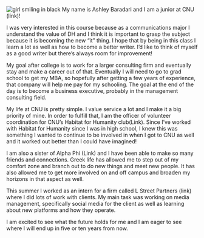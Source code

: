 
![girl smiling in black](https://ashleybaradari.github.io/ashleybaradari/images/profile.jpeg)
My name is Ashley Baradari and I am a junior at CNU (link)! 

I was very interested in this course because as a communications major I understand the value of DH and I think it is important to grasp the subject because it is becoming the new “it” thing. I hope that by being in this class I learn a lot as well as how to become a better writer. I’d like to think of myself as a good writer but there’s always room for improvement! 

My goal after college is to work for a larger consulting firm and eventually stay and make a career out of that. Eventually I will need to go to grad school to get my MBA, so hopefully after getting a few years of experience, that company will help me pay for my schooling. The goal at the end of the day is to become a business executive, probably in the management consulting field. 

My life at CNU is pretty simple. I value service a lot and I make it a big priority of mine. In order to fulfill that, I am the officer of volunteer coordination for CNU’s Habitat for Humanity club(Link). Since I’ve worked with Habitat for Humanity since I was in high school, I knew this was something I wanted to continue to be involved in when I got to CNU as well and it worked out better than I could have imagined! 

I am also a sister of Alpha Phi (Link) and I have been able to make so many friends and connections. Greek life has allowed me to step out of my comfort zone and branch out to do new things and meet new people. It has also allowed me to get more involved on and off campus and broaden my horizons in that aspect as well. 

This summer I worked as an intern for a firm called L Street Partners (link) where I did lots of work with clients. My main task was working on media management, specifically social media for the client as well as learning about new platforms and how they operate. 

I am excited to see what the future holds for me and I am eager to see where I will end up in five or ten years from now. 
